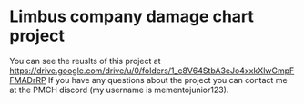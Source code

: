 # Limbus company damage chart project #
You can see the reuslts of this project at https://drive.google.com/drive/u/0/folders/1_c8V64StbA3eJo4xxkXlwGmpFFMADrRP
If you have any questions about the project you can contact me at the PMCH discord (my username is mementojunior123).
